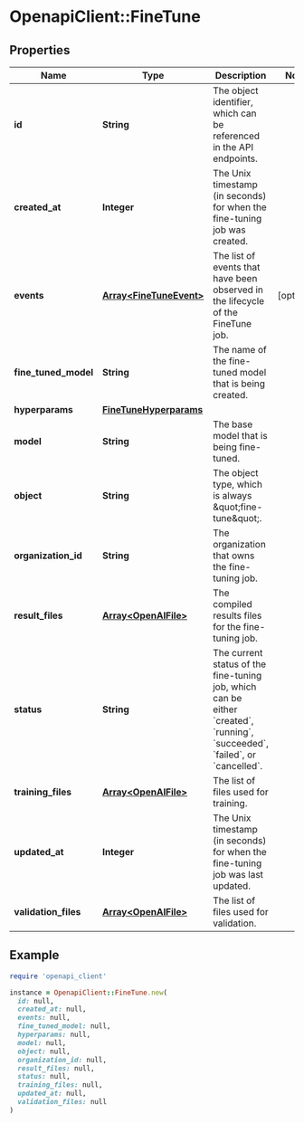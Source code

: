 # OpenapiClient::FineTune

## Properties

| Name | Type | Description | Notes |
| ---- | ---- | ----------- | ----- |
| **id** | **String** | The object identifier, which can be referenced in the API endpoints. |  |
| **created_at** | **Integer** | The Unix timestamp (in seconds) for when the fine-tuning job was created. |  |
| **events** | [**Array&lt;FineTuneEvent&gt;**](FineTuneEvent.md) | The list of events that have been observed in the lifecycle of the FineTune job. | [optional] |
| **fine_tuned_model** | **String** | The name of the fine-tuned model that is being created. |  |
| **hyperparams** | [**FineTuneHyperparams**](FineTuneHyperparams.md) |  |  |
| **model** | **String** | The base model that is being fine-tuned. |  |
| **object** | **String** | The object type, which is always \&quot;fine-tune\&quot;. |  |
| **organization_id** | **String** | The organization that owns the fine-tuning job. |  |
| **result_files** | [**Array&lt;OpenAIFile&gt;**](OpenAIFile.md) | The compiled results files for the fine-tuning job. |  |
| **status** | **String** | The current status of the fine-tuning job, which can be either &#x60;created&#x60;, &#x60;running&#x60;, &#x60;succeeded&#x60;, &#x60;failed&#x60;, or &#x60;cancelled&#x60;. |  |
| **training_files** | [**Array&lt;OpenAIFile&gt;**](OpenAIFile.md) | The list of files used for training. |  |
| **updated_at** | **Integer** | The Unix timestamp (in seconds) for when the fine-tuning job was last updated. |  |
| **validation_files** | [**Array&lt;OpenAIFile&gt;**](OpenAIFile.md) | The list of files used for validation. |  |

## Example

```ruby
require 'openapi_client'

instance = OpenapiClient::FineTune.new(
  id: null,
  created_at: null,
  events: null,
  fine_tuned_model: null,
  hyperparams: null,
  model: null,
  object: null,
  organization_id: null,
  result_files: null,
  status: null,
  training_files: null,
  updated_at: null,
  validation_files: null
)
```

